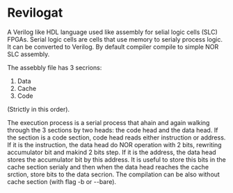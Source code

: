 # Revilogat
A Verilog like HDL language used like assembly for selial logic cells (SLC) FPGAs. Serial logic cells are cells that use memory to serialy process logic. It can be converted to Verilog. By default compiler compile to simple NOR SLC assembly.

The assebbly file has 3 secrions:
1. Data
2. Cache
3. Code

(Strictly in this order).

The execution process is a serial process that ahain and again walking through the 3 sections by two heads: the code head and the data head. If the section is a code section, code head reads either instruction or address. If it is the instruction, the data head do NOR operation with 2 bits, rewriting accumulator bit and makind 2 bits step. If it is the address, the data head stores the accumulator bit by this address. It is useful to store this bits in the cache section serialy and then when the data head reaches the cache srction, store bits to the data secrion. The compilation can be also without cache section (with flag -b or --bare).
